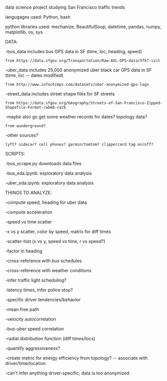 data science project studying San Francisco traffic trends

langugages used: Python, bash

python libraries used: mechanize, BeautifulSoup, datetime, pandas, numpy, matplotlib, os, sys


DATA:

-bus_data includes bus GPS data in SF (time, loc, heading, speed)

	from https://data.sfgov.org/Transportation/Raw-AVL-GPS-data/5fk7-ivit

-uber_data includes 25,000 anonymized uber black car GPS data in SF (time, loc -- dates modified)

	from http://www.infochimps.com/datasets/uber-anonymized-gps-logs

-street_data includes street shape files for SF streets

	from https://data.sfgov.org/Geography/Streets-of-San-Francisco-Zipped-Shapefile-Format-/wbm8-ratb

-maybe also go get some weather records for dates? topology data?

	from wunderground?

-other sources?

	lyft? sidecar? cell phones? garmin/tomtom? clippercard tag on/off?


SCRIPTS:

-bus_scrape.py downloads data files

-bus_eda.ipynb: exploratory data analysis

-uber_eda.ipynb: exploratory data analysis


THINGS TO ANALYZE:

-compute speed, heading for uber data

-compute acceleration

-speed vs time scatter

-x vs y scatter, color by speed, matrix for diff times

-scatter-hist (x vs y, speed vs time, r vs speed?)

-factor in heading

-cross-reference with bus schedules

-cross-reference with weather conditions

-infer traffic light scheduling?

-latency times, infer police stop?

-specific driver tendencies/behavior

-mean free path

-velocity autocorrelation

-bus-uber speed correlation

-radial distribution function (diff times/locs)

-quantify aggressiveness?

-create metric for energy efficiency from topology? -- associate with driver/time/location

-can't infer anything driver-specific, data is too anonymized
